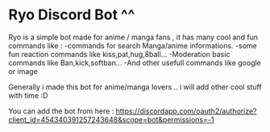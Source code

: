# Ryo Discord Bot ^^

Ryo is a simple bot made for anime / manga fans , it has many cool and fun commands like : 
-commands for search Manga/anime informations.
-some fun reaction commands like kiss,pat,hug,8ball... 
-Moderation basic commands like Ban,kick,softban...
-And other usefull commands like google or image 

Generally i made this bot for anime/manga lovers .. i will add other cool stuff with time :D

You can add the bot from here :
https://discordapp.com/oauth2/authorize?client_id=454340391257243648&scope=bot&permissions=-1
